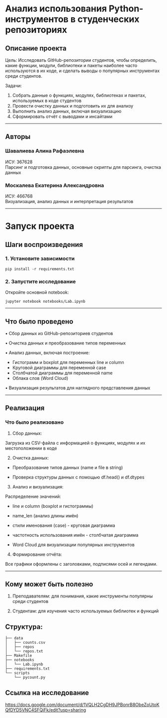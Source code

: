 # Анализ использования Python-инструментов в студенческих репозиториях


## Описание проекта

Цель: Исследовать GitHub-репозитории студентов, чтобы определить, какие функции, модули, библиотеки и пакеты наиболее часто используются в их коде, и сделать выводы о популярных инструментах среди студентов.

Задачи:
1. Собрать данные о функциях, модулях, библиотеках и пакетах, используемых в коде студентов
2. Провести очистку данных и подготовить их для анализу
3. Выполнить анализ данных, включая визуализацию
4. Сформировать отчёт с выводами и инсайтами

---

## Авторы

### Шавалиева Алина Рафаэлевна  
ИСУ: 367628  
Парсинг и подготовка данных, основные скрипты для парсинга, очистка данных

### Москалева Екатерина Александровна  
ИСУ: 466768  
Визуализация, анализ данных и интерпретация результатов

---

# Запуск проекта
## Шаги воспроизведения

### 1. Установите зависимости
 ```
pip install -r requirements.txt
 ```

### 2. Запустите исследование
Откройте основной notebook:

```
jupyter notebook notebooks/Lab.ipynb
 ```
---
## Что было проведено
• Сбор данных из GitHub-репозиториев студентов

• Очистка данных и преобразование типов переменных

• Анализ данных, включая построение: 

- Гистограмм и boxplot для переменных line и column
- Круговой диаграммы для переменной case
- Столбчатой диаграммы для переменной name
- Облака слов (Word Cloud)

• Визуализация результатов для наглядного представления данных

---
## Реализация
### Что было реализовано
1. Сбор данных:
   
Загрузка из CSV-файла с информацией о функциях, модулях и их местоположении в коде

2. Очистка данных:

- Преобразование типов данных (name и file в string)

- Проверка структуры данных с помощью df.head() и df.dtypes

3. Анализ и визуализация:

Распределение значений:

- line и column (boxplot и гистограммы)

- name_len (анализ длины имён)

- стили именования (case) - круговая диаграмма

- частотность использования имён - столбчатая диаграмма

- Word Cloud для визуализации популярных инструментов

4. Формирование отчёта:
 
Все графики оформлены с заголовками, подписями осей и легендами.

---

## Кому может быть полезно
1. Преподавателям: для понимания, какие инструменты популярны среди студентов

2. Студентам: для изучения часто используемых библиотек и функций

## Структура:
```
├── data
│   ├── counts.csv
│   ├── repos
│   └── repos.txt
├── Makefile
├── notebooks
│   └── Lab.ipynb
├── requirements.txt
└── scripts
    └── pycount.py 
```

## Ссылка на исследование
https://docs.google.com/document/d/1VQLH2CgDH9JPBonrB8ObeZoUtoKQfDYD5VNC4SFQjFk/edit?usp=sharing

